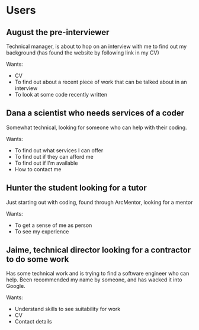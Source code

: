 # Users


## August the pre-interviewer

Technical manager, is about to hop on an interview with me to find out my background (has found the website by following link in my CV)

Wants:

 - CV
 - To find out about a recent piece of work that can be talked about in an interview
 - To look at some code recently written


## Dana a scientist who needs services of a coder

Somewhat technical, looking for someone who can help with their coding.

Wants:

 - To find out what services I can offer
 - To find out if they can afford me
 - To find out if I'm available
 - How to contact me

## Hunter the student looking for a tutor

Just starting out with coding, found through ArcMentor, looking for a mentor

Wants:

 - To get a sense of me as person
 - To see my experience


## Jaime, technical director looking for a contractor to do some work

Has some technical work and is trying to find a software engineer who can help. Been recommended my name by someone, and has wacked it into Google.

Wants:

 - Understand skills to see suitability for work
 - CV
 - Contact details
